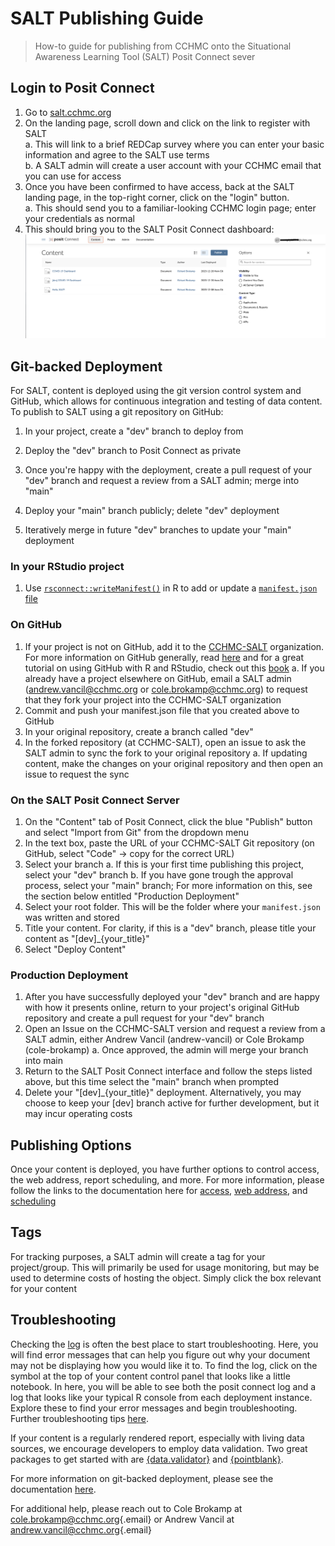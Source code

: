 # SALT Publishing Guide

> How-to guide for publishing from CCHMC onto the Situational Awareness Learning Tool (SALT) Posit Connect sever

## Login to Posit Connect

1. Go to [salt.cchmc.org](https://salt.cchmc.org)
2. On the landing page, scroll down and click on the link to register with SALT  
    a. This will link to a brief REDCap survey where you can enter your basic information and agree to the SALT use terms  
    b. A SALT admin will create a user account with your CCHMC email that you can use for access
3. Once you have been confirmed to have access, back at the SALT landing page, in the top-right corner, click on the "login" button.  
    a. This should send you to a familiar-looking CCHMC login page; enter your credentials as normal  
4.  This should bring you to the SALT Posit Connect dashboard: ![content landing page](figs/content_landing_page.png)

## Git-backed Deployment

For SALT, content is deployed using the git version control system and GitHub, which allows for continuous integration and testing of data content. To publish to SALT using a git repository on GitHub:
    
1. In your project, create a "dev" branch to deploy from

2. Deploy the "dev" branch to Posit Connect as private

3. Once you're happy with the deployment, create a pull request of your "dev" branch and request a review from a SALT admin; merge into "main"

4. Deploy your "main" branch publicly; delete "dev" deployment

5. Iteratively merge in future "dev" branches to update your "main" deployment


### In your RStudio project

1. Use [`rsconnect::writeManifest()`](https://rstudio.github.io/rsconnect/) in R to add or update a [`manifest.json` file](https://rstudio.github.io/rsconnect/reference/writeManifest.html)

### On GitHub

1. If your project is not on GitHub, add it to the [CCHMC-SALT](https://github.com/orgs/CCHMC-SALT/repositories) organization. For more information on GitHub generally, read [here](https://docs.github.com/en/get-started/quickstart/hello-world) and for a great tutorial on using GitHub with R and RStudio, check out this [book](https://happygitwithr.com/)
    a. If you already have a project elsewhere on GitHub, email a SALT admin (andrew.vancil@cchmc.org or cole.brokamp@cchmc.org) to request that they fork your project into the CCHMC-SALT organization
2. Commit and push your manifest.json file that you created above to GitHub
3. In your original repository, create a branch called "dev"
4. In the forked repository (at CCHMC-SALT), open an issue to ask the SALT admin to sync the fork to your original repository
    a. If updating content, make the changes on your original repository and then open an issue to request the sync
    
### On the SALT Posit Connect Server
1. On the "Content" tab of Posit Connect, click the blue "Publish" button and select "Import from Git" from the dropdown menu
2. In the text box, paste the URL of your CCHMC-SALT Git repository (on GitHub, select "Code" -> copy for the correct URL)
3. Select your branch
    a. If this is your first time publishing this project, select your "dev" branch
    b. If you have gone trough the approval process, select your "main" branch; For more information on this, see the section below entitled "Production Deployment"
4. Select your root folder. This will be the folder where your `manifest.json` was written and stored
6. Title your content. For clarity, if this is a "dev" branch, please title your content as "[dev]_{your_title}"
6. Select "Deploy Content"

### Production Deployment
1. After you have successfully deployed your "dev" branch and are happy with how it presents online, return to your project's original GitHub repository and create a pull request for your "dev" branch
2. Open an Issue on the CCHMC-SALT version and request a review from a SALT admin, either Andrew Vancil (andrew-vancil) or Cole Brokamp (cole-brokamp)
    a. Once approved, the admin will merge your branch into main
3. Return to the SALT Posit Connect interface and follow the steps listed above, but this time select the "main" branch when prompted
4. Delete your "[dev]_{your_title}" deployment. Alternatively, you may choose to keep your [dev] branch active for further development, but it may incur operating costs

## Publishing Options
Once your content is deployed, you have further options to control access, the web address, report scheduling, and more. For more information, please follow the links to the documentation here for  [access](https://docs.posit.co/connect/user/content-settings/#content-access), [web address](https://docs.posit.co/connect/user/content-settings/#custom-url), and [scheduling](https://docs.posit.co/connect/user/scheduling/)
    

## Tags
For tracking purposes, a SALT admin will create a tag for your project/group. This will primarily be used for usage monitoring, but may be used to determine costs of hosting the object. Simply click the box relevant for your content

## Troubleshooting
Checking the [log](https://docs.posit.co/connect/user/content-settings/#content-logs) is often the best place to start troubleshooting. Here, you will find error messages that can help you figure out why your document may not be displaying how you would like it to. To find the log, click on the symbol at the top of your content control panel that looks like a little notebook. In here, you will be able to see both the posit connect log and a log that looks like your typical R console from each deployment instance. Explore these to find your error messages and begin troubleshooting. Further troubleshooting tips [here](https://docs.posit.co/connect/user/troubleshooting/).

If your content is a regularly rendered report, especially with living data sources, we encourage developers to employ data validation. Two great packages to get started with are [{data.validator}](https://appsilon.github.io/data.validator/) and [{pointblank}](https://rstudio.github.io/pointblank/). 

For more information on git-backed deployment, please see the documentation [here](https://docs.posit.co/connect/user/git-backed/).

For additional help, please reach out to Cole Brokamp at [cole.brokamp\@cchmc.org](mailto:cole.brokamp@cchmc.org){.email} or Andrew Vancil at [andrew.vancil\@cchmc.org](mailto:andrew.vancil@cchmc.org){.email}

